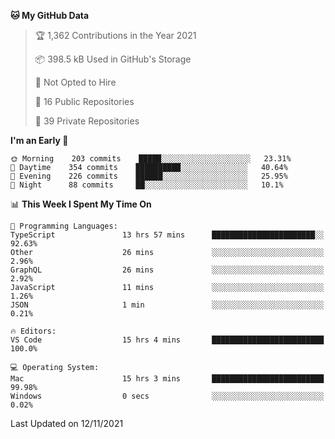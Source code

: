 <!--START_SECTION:waka-->
**🐱 My GitHub Data** 

> 🏆 1,362 Contributions in the Year 2021
 > 
> 📦 398.5 kB Used in GitHub's Storage 
 > 
> 🚫 Not Opted to Hire
 > 
> 📜 16 Public Repositories 
 > 
> 🔑 39 Private Repositories  
 > 
**I'm an Early 🐤** 

```text
🌞 Morning    203 commits    █████░░░░░░░░░░░░░░░░░░░░   23.31% 
🌆 Daytime    354 commits    ██████████░░░░░░░░░░░░░░░   40.64% 
🌃 Evening    226 commits    ██████░░░░░░░░░░░░░░░░░░░   25.95% 
🌙 Night      88 commits     ██░░░░░░░░░░░░░░░░░░░░░░░   10.1%

```


📊 **This Week I Spent My Time On** 

```text
💬 Programming Languages: 
TypeScript               13 hrs 57 mins      ███████████████████████░░   92.63% 
Other                    26 mins             ░░░░░░░░░░░░░░░░░░░░░░░░░   2.96% 
GraphQL                  26 mins             ░░░░░░░░░░░░░░░░░░░░░░░░░   2.92% 
JavaScript               11 mins             ░░░░░░░░░░░░░░░░░░░░░░░░░   1.26% 
JSON                     1 min               ░░░░░░░░░░░░░░░░░░░░░░░░░   0.21%

🔥 Editors: 
VS Code                  15 hrs 4 mins       █████████████████████████   100.0%

💻 Operating System: 
Mac                      15 hrs 3 mins       █████████████████████████   99.98% 
Windows                  0 secs              ░░░░░░░░░░░░░░░░░░░░░░░░░   0.02%

```


 Last Updated on 12/11/2021
<!--END_SECTION:waka-->

